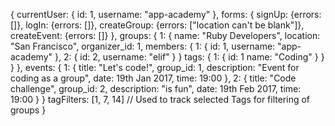 {
  currentUser: {
    id: 1,
    username: "app-academy"
  },
  forms: {
    signUp: {errors: []},
    logIn: {errors: []},
    createGroup: {errors: ["location can't be blank"]},
    createEvent: {errors: []}
  },
  groups: {
    1: {
      name: "Ruby Developers",
      location: "San Francisco",
      organizer_id: 1,
      members: {
        1: {
          id: 1,
          username: "app-academy"
        },
        2: {
          id: 2,
          username: "elif"
        }
      }
      tags: {
        1: {
          id: 1
          name: "Coding"
        }
      }
    }
  },
  events: {
    1: {
      title: "Let's code!",
      group_id: 1,
      description: "Event for coding as a group",
      date: 19th Jan 2017,
      time: 19:00
    },
    2: {
      title: "Code challenge",
      group_id: 2,
      description: "is fun",
      date: 19th Feb 2017,
      time: 19:00
    }
  }
  tagFilters: [1, 7, 14] // Used to track selected Tags for filtering of groups
}
